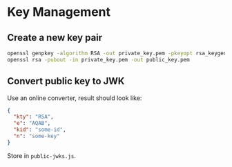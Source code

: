 # Key Management

## Create a new key pair
```bash
openssl genpkey -algorithm RSA -out private_key.pem -pkeyopt rsa_keygen_bits:2048
openssl rsa -pubout -in private_key.pem -out public_key.pem
```

## Convert public key to JWK
Use an online converter, result should look like:
```json
{
  "kty": "RSA",
  "e": "AQAB",
  "kid": "some-id",
  "n": "some-key"
}
```
Store in `public-jwks.js`.
